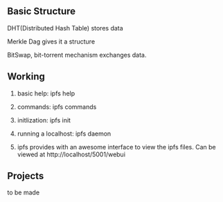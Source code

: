 ## Basic Structure
DHT(Distributed Hash Table) stores data

Merkle Dag gives it a structure

BitSwap, bit-torrent mechanism exchanges data.

## Working

1. basic help: ipfs help

2. commands: ipfs commands

3. initlization: ipfs init

4. running a localhost: ipfs daemon

5. ipfs provides with an awesome interface to view the ipfs files. Can be viewed at http://localhost/5001/webui


## Projects

to be made
